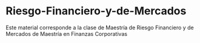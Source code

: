 # Riesgo-Financiero-y-de-Mercados
Este material corresponde a la clase de Maestría de Riesgo Financiero y de Mercados de Maestría en Finanzas Corporativas
